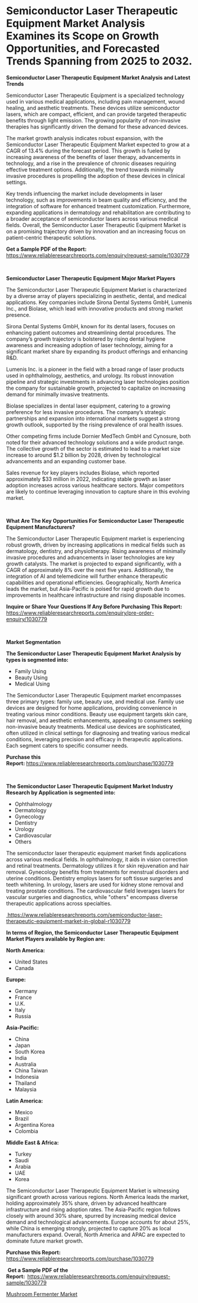 <p><h1>Semiconductor Laser Therapeutic Equipment Market Analysis Examines its Scope on Growth Opportunities, and Forecasted Trends Spanning from 2025 to 2032.</h1></p><p><strong>Semiconductor Laser Therapeutic Equipment Market Analysis and Latest Trends</strong></p>
<p><p>Semiconductor Laser Therapeutic Equipment is a specialized technology used in various medical applications, including pain management, wound healing, and aesthetic treatments. These devices utilize semiconductor lasers, which are compact, efficient, and can provide targeted therapeutic benefits through light emission. The growing popularity of non-invasive therapies has significantly driven the demand for these advanced devices.</p><p>The market growth analysis indicates robust expansion, with the Semiconductor Laser Therapeutic Equipment Market expected to grow at a CAGR of 13.4% during the forecast period. This growth is fueled by increasing awareness of the benefits of laser therapy, advancements in technology, and a rise in the prevalence of chronic diseases requiring effective treatment options. Additionally, the trend towards minimally invasive procedures is propelling the adoption of these devices in clinical settings.</p><p>Key trends influencing the market include developments in laser technology, such as improvements in beam quality and efficiency, and the integration of software for enhanced treatment customization. Furthermore, expanding applications in dermatology and rehabilitation are contributing to a broader acceptance of semiconductor lasers across various medical fields. Overall, the Semiconductor Laser Therapeutic Equipment Market is on a promising trajectory driven by innovation and an increasing focus on patient-centric therapeutic solutions.</p></p>
<p><strong>Get a Sample PDF of the Report:&nbsp;</strong> <a href="https://www.reliableresearchreports.com/enquiry/request-sample/1030779?utm_campaign=2657&utm_medium=2&utm_source=Github&utm_content=ia&utm_term=21032025&utm_id=semiconductor-laser-therapeutic-equipment">https://www.reliableresearchreports.com/enquiry/request-sample/1030779</a></p>
<p>&nbsp;</p>
<p><strong>Semiconductor Laser Therapeutic Equipment Major Market Players</strong></p>
<p><p>The Semiconductor Laser Therapeutic Equipment Market is characterized by a diverse array of players specializing in aesthetic, dental, and medical applications. Key companies include Sirona Dental Systems GmbH, Lumenis Inc., and Biolase, which lead with innovative products and strong market presence. </p><p>Sirona Dental Systems GmbH, known for its dental lasers, focuses on enhancing patient outcomes and streamlining dental procedures. The company’s growth trajectory is bolstered by rising dental hygiene awareness and increasing adoption of laser technology, aiming for a significant market share by expanding its product offerings and enhancing R&D.</p><p>Lumenis Inc. is a pioneer in the field with a broad range of laser products used in ophthalmology, aesthetics, and urology. Its robust innovation pipeline and strategic investments in advancing laser technologies position the company for sustainable growth, projected to capitalize on increasing demand for minimally invasive treatments.</p><p>Biolase specializes in dental laser equipment, catering to a growing preference for less invasive procedures. The company’s strategic partnerships and expansion into international markets suggest a strong growth outlook, supported by the rising prevalence of oral health issues.</p><p>Other competing firms include Dornier MedTech GmbH and Cynosure, both noted for their advanced technology solutions and a wide product range. The collective growth of the sector is estimated to lead to a market size increase to around $1.2 billion by 2028, driven by technological advancements and an expanding customer base.</p><p>Sales revenue for key players includes Biolase, which reported approximately $33 million in 2022, indicating stable growth as laser adoption increases across various healthcare sectors. Major competitors are likely to continue leveraging innovation to capture share in this evolving market.</p></p>
<p>&nbsp;</p>
<p><strong>What Are The Key Opportunities For Semiconductor Laser Therapeutic Equipment Manufacturers?</strong></p>
<p><p>The Semiconductor Laser Therapeutic Equipment market is experiencing robust growth, driven by increasing applications in medical fields such as dermatology, dentistry, and physiotherapy. Rising awareness of minimally invasive procedures and advancements in laser technologies are key growth catalysts. The market is projected to expand significantly, with a CAGR of approximately 8% over the next five years. Additionally, the integration of AI and telemedicine will further enhance therapeutic capabilities and operational efficiencies. Geographically, North America leads the market, but Asia-Pacific is poised for rapid growth due to improvements in healthcare infrastructure and rising disposable incomes.</p></p>
<p><strong>Inquire or Share Your Questions If Any Before Purchasing This Report:</strong> <a href="https://www.reliableresearchreports.com/enquiry/pre-order-enquiry/1030779?utm_campaign=2657&utm_medium=2&utm_source=Github&utm_content=ia&utm_term=21032025&utm_id=semiconductor-laser-therapeutic-equipment">https://www.reliableresearchreports.com/enquiry/pre-order-enquiry/1030779</a></p>
<p>&nbsp;</p>
<p><strong>Market Segmentation</strong></p>
<p><strong>The Semiconductor Laser Therapeutic Equipment Market Analysis by types is segmented into:</strong></p>
<p><ul><li>Family Using</li><li>Beauty Using</li><li>Medical Using</li></ul></p>
<p><p>The Semiconductor Laser Therapeutic Equipment market encompasses three primary types: family use, beauty use, and medical use. Family use devices are designed for home applications, providing convenience in treating various minor conditions. Beauty use equipment targets skin care, hair removal, and aesthetic enhancements, appealing to consumers seeking non-invasive beauty treatments. Medical use devices are sophisticated, often utilized in clinical settings for diagnosing and treating various medical conditions, leveraging precision and efficacy in therapeutic applications. Each segment caters to specific consumer needs.</p></p>
<p><strong>Purchase this Report:&nbsp;</strong><a href="https://www.reliableresearchreports.com/purchase/1030779?utm_campaign=2657&utm_medium=2&utm_source=Github&utm_content=ia&utm_term=21032025&utm_id=semiconductor-laser-therapeutic-equipment">https://www.reliableresearchreports.com/purchase/1030779</a></p>
<p>&nbsp;</p>
<p><strong>The Semiconductor Laser Therapeutic Equipment Market Industry Research by Application is segmented into:</strong></p>
<p><ul><li>Ophthalmology</li><li>Dermatology</li><li>Gynecology</li><li>Dentistry</li><li>Urology</li><li>Cardiovascular</li><li>Others</li></ul></p>
<p><p>The semiconductor laser therapeutic equipment market finds applications across various medical fields. In ophthalmology, it aids in vision correction and retinal treatments. Dermatology utilizes it for skin rejuvenation and hair removal. Gynecology benefits from treatments for menstrual disorders and uterine conditions. Dentistry employs lasers for soft tissue surgeries and teeth whitening. In urology, lasers are used for kidney stone removal and treating prostate conditions. The cardiovascular field leverages lasers for vascular surgeries and diagnostics, while "others" encompass diverse therapeutic applications across specialties.</p></p>
<p><a href="https://www.reliableresearchreports.com/semiconductor-laser-therapeutic-equipment-market-in-global-r1030779?utm_campaign=2657&utm_medium=2&utm_source=Github&utm_content=ia&utm_term=21032025&utm_id=semiconductor-laser-therapeutic-equipment">&nbsp;https://www.reliableresearchreports.com/semiconductor-laser-therapeutic-equipment-market-in-global-r1030779</a></p>
<p><strong>In terms of Region, the Semiconductor Laser Therapeutic Equipment Market Players available by Region are:</strong></p>
<p>
    <p> <strong> North America: </strong>
        <ul>
            <li>United States</li>
            <li>Canada</li>
        </ul>
        </p> 
    <p> <strong> Europe: </strong>
        <ul>
            <li>Germany</li>
            <li>France</li>
            <li>U.K.</li>
            <li>Italy</li>
            <li>Russia</li>
        </ul>
        </p> 
    <p> <strong> Asia-Pacific: </strong>
        <ul>
            <li>China</li>
            <li>Japan</li>
            <li>South Korea</li>
            <li>India</li>
            <li>Australia</li>
            <li>China Taiwan</li>
            <li>Indonesia</li>
            <li>Thailand</li>
            <li>Malaysia</li>
        </ul>
        </p> 
    <p> <strong> Latin America: </strong>
        <ul>
            <li>Mexico</li>
            <li>Brazil</li>
            <li>Argentina Korea</li>
            <li>Colombia</li>
        </ul>
        </p> 
    <p> <strong> Middle East & Africa: </strong>
        <ul>
            <li>Turkey</li>
            <li>Saudi</li>
            <li>Arabia</li>
            <li>UAE</li>
            <li>Korea</li>
        </ul>
    </p>
    </p>
<p><p>The Semiconductor Laser Therapeutic Equipment Market is witnessing significant growth across various regions. North America leads the market, holding approximately 35% share, driven by advanced healthcare infrastructure and rising adoption rates. The Asia-Pacific region follows closely with around 30% share, spurred by increasing medical device demand and technological advancements. Europe accounts for about 25%, while China is emerging strongly, projected to capture 20% as local manufacturers expand. Overall, North America and APAC are expected to dominate future market growth.</p></p>
<p><strong>Purchase this Report: </strong><a href="https://www.reliableresearchreports.com/purchase/1030779?utm_campaign=2657&utm_medium=2&utm_source=Github&utm_content=ia&utm_term=21032025&utm_id=semiconductor-laser-therapeutic-equipment">https://www.reliableresearchreports.com/purchase/1030779</a></p>
<p>&nbsp;<strong>Get a Sample PDF of the Report:&nbsp;&nbsp;</strong><a href="https://www.reliableresearchreports.com/enquiry/request-sample/1030779?utm_campaign=2657&utm_medium=2&utm_source=Github&utm_content=ia&utm_term=21032025&utm_id=semiconductor-laser-therapeutic-equipment">https://www.reliableresearchreports.com/enquiry/request-sample/1030779</a></p>
<p><strong></strong></p>
<p><p><a href="https://github.com/zemonarutaep/Market-Research-Report-List-1/blob/main/mushroom-fermenter-market.md?utm_campaign=2657&utm_medium=2&utm_source=Github&utm_content=ia&utm_term=21032025&utm_id=semiconductor-laser-therapeutic-equipment">Mushroom Fermenter Market</a></p></p>